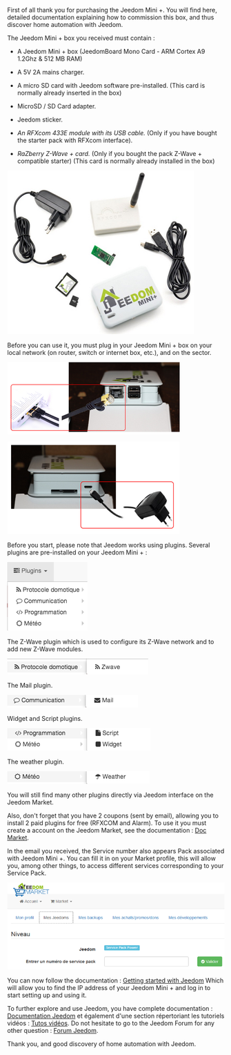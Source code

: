 First of all thank you for purchasing the Jeedom Mini +. You will find here,
detailed documentation explaining how to commission this
box, and thus discover home automation with Jeedom.

The Jeedom Mini + box you received must contain :

-   A Jeedom Mini + box (JeedomBoard Mono Card - ARM Cortex A9 1.2Ghz
    & 512 MB RAM)

-   A 5V 2A mains charger.

-   A micro SD card with Jeedom software pre-installed. (This
    card is normally already inserted in the box)

-   MicroSD / SD Card adapter.

-   Jeedom sticker.

-   *An RFXcom 433E module with its USB cable.* (Only if you have
    bought the starter pack with RFXcom interface).

-   *RaZberry Z-Wave + card.* (Only if you bought the pack
    Z-Wave + compatible starter) (This card is normally already
    installed in the box)

![mini.demarrage01](images/mini.demarrage01.png)

Before you can use it, you must plug in your Jeedom Mini + box
on your local network (on router, switch or internet box, etc.), and
on the sector.

![mini.demarrage02](images/mini.demarrage02.png)

![mini.demarrage03](images/mini.demarrage03.png)

Before you start, please note that Jeedom works using
plugins. Several plugins are pre-installed on your Jeedom Mini + :

![mini.demarrage04](images/mini.demarrage04.png)

The Z-Wave plugin which is used to configure its Z-Wave network and to add
new Z-Wave modules.

![mini.demarrage05](images/mini.demarrage05.png)

The Mail plugin.

![mini.demarrage06](images/mini.demarrage06.png)

Widget and Script plugins.

![mini.demarrage07](images/mini.demarrage07.png)

The weather plugin.

![mini.demarrage08](images/mini.demarrage08.png)

You will still find many other plugins directly via
Jeedom interface on the Jeedom Market.

Also, don't forget that you have 2 coupons
(sent by email), allowing you to install 2 paid plugins
for free (RFXCOM and Alarm). To use it you must create a
account on the Jeedom Market, see the documentation : [Doc
Market](https://doc.jeedom.com/en_US/premiers-pas/index).

In the email you received, the Service number also appears
Pack associated with Jeedom Mini +. You can fill it in on your
Market profile, this will allow you, among other things, to access
different services corresponding to your Service Pack.

![mini.demarrage09](images/mini.demarrage09.png)

You can now follow the documentation : [Getting started with
Jeedom](https://doc.jeedom.com/en_US/premiers-pas/index)
Which will allow you to find the IP address of your Jeedom Mini + and
log in to start setting up and using it.

To further explore and use Jeedom, you have
complete documentation : [Documentation
Jeedom](https://jeedom.fr/doc) et également d'une section répertoriant
les tutoriels vidéos : [Tutos vidéos](https://doc.jeedom.com/en_US/presentation/index#tocAnchor-1-3).
Do not hesitate to go to the Jeedom Forum for any other
question : [Forum Jeedom](https://www.jeedom.com/forum/).

Thank you, and good discovery of home automation with Jeedom.
